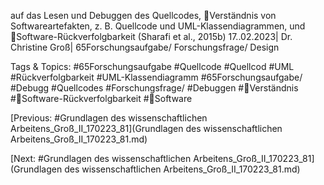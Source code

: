 auf das Lesen und Debuggen des Quellcodes,
Verständnis von Softwareartefakten, z. B. Quellcode und UML-Klassendiagrammen, und
Software-Rückverfolgbarkeit
(Sharafi et al., 2015b)
17..02.2023| Dr. Christine Groß| 65Forschungsaufgabe/ Forschungsfrage/ Design

   Tags & Topics:
   #65Forschungsaufgabe
   #Quellcode
   #Quellcod
   #UML
   #Rückverfolgbarkeit
   #UML-Klassendiagramm
   #65Forschungsaufgabe/
   #Debugg
   #Quellcodes
   #Forschungsfrage/
   #Debuggen
   #Verständnis
   #Software-Rückverfolgbarkeit
   #Software

[Previous: #Grundlagen des wissenschaftlichen Arbeitens_Groß_II_170223_81](Grundlagen des wissenschaftlichen Arbeitens_Groß_II_170223_81.md)

[Next: #Grundlagen des wissenschaftlichen Arbeitens_Groß_II_170223_81](Grundlagen des wissenschaftlichen Arbeitens_Groß_II_170223_81.md)
